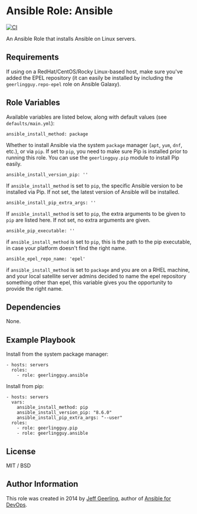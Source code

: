 # Ansible Role: Ansible

[![CI](https://github.com/geerlingguy/ansible-role-ansible/actions/workflows/ci.yml/badge.svg)](https://github.com/geerlingguy/ansible-role-ansible/actions/workflows/ci.yml)

An Ansible Role that installs Ansible on Linux servers.

## Requirements

If using on a RedHat/CentOS/Rocky Linux-based host, make sure you've added the EPEL repository (it can easily be installed by including the `geerlingguy.repo-epel` role on Ansible Galaxy).

## Role Variables

Available variables are listed below, along with default values (see `defaults/main.yml`):

    ansible_install_method: package

Whether to install Ansible via the system `package` manager (`apt`, `yum`, `dnf`, etc.), or via `pip`. If set to `pip`, you need to make sure Pip is installed prior to running this role. You can use the `geerlingguy.pip` module to install Pip easily.

    ansible_install_version_pip: ''

If `ansible_install_method` is set to `pip`, the specific Ansible version to be installed via Pip. If not set, the latest version of Ansible will be installed.

    ansible_install_pip_extra_args: ''

If `ansible_install_method` is set to `pip`, the extra arguments to be given to `pip` are listed here. If not set, no extra arguments are given.

    ansible_pip_executable: ''

if `ansible_install_method` is set to `pip`, this is the path to the pip executable, in case your platform doesn't find the right name.

    ansible_epel_repo_name: 'epel'

if `ansible_install_method` is set to `package` and you are on a RHEL machine, and your local satellite server admins decided to name the epel repository something other than epel, this variable gives you the opportunity to provide the right name.


## Dependencies

None.

## Example Playbook

Install from the system package manager:

    - hosts: servers
      roles:
        - role: geerlingguy.ansible

Install from pip:

    - hosts: servers
      vars:
        ansible_install_method: pip
        ansible_install_version_pip: "8.6.0"
        ansible_install_pip_extra_args: "--user"
      roles:
        - role: geerlingguy.pip
        - role: geerlingguy.ansible

## License

MIT / BSD

## Author Information

This role was created in 2014 by [Jeff Geerling](https://www.jeffgeerling.com/), author of [Ansible for DevOps](https://www.ansiblefordevops.com/).
